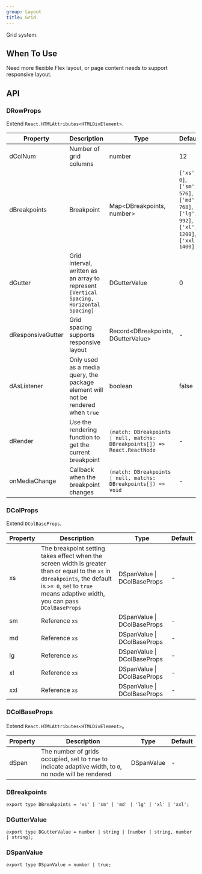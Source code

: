 ```yaml
---
group: Layout
title: Grid
---
```


Grid system.

## When To Use

Need more flexible Flex layout, or page content needs to support responsive layout.

## API

### DRowProps

Extend `React.HTMLAttributes<HTMLDivElement>`.

<!-- prettier-ignore-start -->
| Property | Description | Type | Default | 
| --- | --- | --- | --- | 
| dColNum | Number of grid columns | number | 12 |
| dBreakpoints | Breakpoint | Map\<DBreakpoints, number\> | `['xs', 0]`, `['sm', 576]`, `['md', 768]`, `['lg', 992]`, `['xl', 1200]`, `['xxl', 1400]` |
| dGutter | Grid interval, written as an array to represent `[Vertical Spacing, Horizontal Spacing]` | DGutterValue | 0 |
| dResponsiveGutter | Grid spacing supports responsive layout | Record\<DBreakpoints, DGutterValue\> | - |
| dAsListener | Only used as a media query, the package element will not be rendered when `true` | boolean | false |
| dRender | Use the rendering function to get the current breakpoint | `(match: DBreakpoints \| null, matchs: DBreakpoints[]) => React.ReactNode` | - |
| onMediaChange | Callback when the breakpoint changes | `(match: DBreakpoints \| null, matchs: DBreakpoints[]) => void` | - | 
<!-- prettier-ignore-end -->

### DColProps

Extend `DColBaseProps`.

<!-- prettier-ignore-start -->
| Property | Description | Type | Default | 
| --- | --- | --- | --- | 
| xs | The breakpoint setting takes effect when the screen width is greater than or equal to the `xs` in `dBreakpoints`, the default is `>= 0`, set to `true` means adaptive width, you can pass `DColBaseProps` | DSpanValue \| DColBaseProps | - |
| sm | Reference `xs` | DSpanValue \| DColBaseProps | - |
| md | Reference `xs` | DSpanValue \| DColBaseProps | - |
| lg | Reference `xs` | DSpanValue \| DColBaseProps | - |
| xl | Reference `xs` | DSpanValue \| DColBaseProps | - |
| xxl | Reference `xs` | DSpanValue \| DColBaseProps | - |
<!-- prettier-ignore-end -->

### DColBaseProps

Extend `React.HTMLAttributes<HTMLDivElement>`。

<!-- prettier-ignore-start -->
| Property | Description | Type | Default | 
| --- | --- | --- | --- | 
| dSpan | The number of grids occupied, set to `true` to indicate adaptive width, to `0`, no node will be rendered | DSpanValue | - |
<!-- prettier-ignore-end -->

### DBreakpoints

```tsx
export type DBreakpoints = 'xs' | 'sm' | 'md' | 'lg' | 'xl' | 'xxl';
```

### DGutterValue

```tsx
export type DGutterValue = number | string | [number | string, number | string];
```

### DSpanValue

```tsx
export type DSpanValue = number | true;
```
